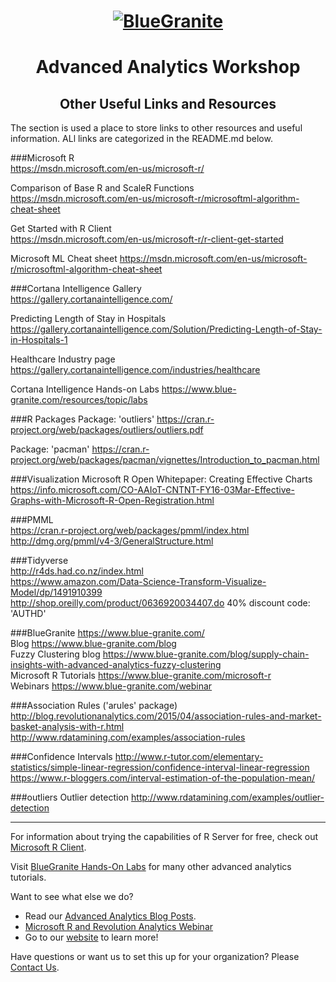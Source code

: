 <head>
<h1 align="center">
  <a href = "http://www.blue-granite.com"><img src="https://www.blue-granite.com/hs-fs/hub/257922/file-2333776730-png/IMG_2015/Blue-Granite-Logo.png?t=1487021913995&width=758&name=Blue-Granite-Logo.png" alt="BlueGranite"></a>
</h1>
<h1 align="center">Advanced Analytics Workshop</h1>
<h2 align="center">Other Useful Links and Resources</h2>
</head>

The section is used a place to store links to other resources and useful information.  ALl links are categorized in the README.md below.

###Microsoft R  
<https://msdn.microsoft.com/en-us/microsoft-r/>

Comparison of Base R and ScaleR Functions
<https://msdn.microsoft.com/en-us/microsoft-r/microsoftml-algorithm-cheat-sheet>

Get Started with R Client  
<https://msdn.microsoft.com/en-us/microsoft-r/r-client-get-started>  

Microsoft ML Cheat sheet
<https://msdn.microsoft.com/en-us/microsoft-r/microsoftml-algorithm-cheat-sheet>

###Cortana Intelligence Gallery  
<https://gallery.cortanaintelligence.com/>  

Predicting Length of Stay in Hospitals  
<https://gallery.cortanaintelligence.com/Solution/Predicting-Length-of-Stay-in-Hospitals-1>  

Healthcare Industry page  
<https://gallery.cortanaintelligence.com/industries/healthcare>

Cortana Intelligence Hands-on Labs
<https://www.blue-granite.com/resources/topic/labs>

###R Packages
Package: 'outliers'
<https://cran.r-project.org/web/packages/outliers/outliers.pdf>

Package: 'pacman'
<https://cran.r-project.org/web/packages/pacman/vignettes/Introduction_to_pacman.html>

###Visualization
Microsoft R Open Whitepaper: Creating Effective Charts
<https://info.microsoft.com/CO-AAIoT-CNTNT-FY16-03Mar-Effective-Graphs-with-Microsoft-R-Open-Registration.html>

###PMML  
<https://cran.r-project.org/web/packages/pmml/index.html>
<http://dmg.org/pmml/v4-3/GeneralStructure.html>  

###Tidyverse  
<http://r4ds.had.co.nz/index.html>  
<https://www.amazon.com/Data-Science-Transform-Visualize-Model/dp/1491910399>  
<http://shop.oreilly.com/product/0636920034407.do> 40% discount code: 'AUTHD'  

###BlueGranite <https://www.blue-granite.com/>  
Blog <https://www.blue-granite.com/blog>  
Fuzzy Clustering blog <https://www.blue-granite.com/blog/supply-chain-insights-with-advanced-analytics-fuzzy-clustering>  
Microsoft R Tutorials <https://www.blue-granite.com/microsoft-r>  
Webinars <https://www.blue-granite.com/webinar>  

###Association Rules  ('arules' package)
<http://blog.revolutionanalytics.com/2015/04/association-rules-and-market-basket-analysis-with-r.html>  
<http://www.rdatamining.com/examples/association-rules>  

###Confidence Intervals
<http://www.r-tutor.com/elementary-statistics/simple-linear-regression/confidence-interval-linear-regression>  
<https://www.r-bloggers.com/interval-estimation-of-the-population-mean/>  

###outliers
Outlier detection <http://www.rdatamining.com/examples/outlier-detection> 


-----------------------------------------------------------------------------

For information about trying the capabilities of R Server for free, check out [Microsoft R Client](https://msdn.microsoft.com/en-us/microsoft-r/r-client-get-started).
 
Visit [BlueGranite Hands-On Labs](https://www.blue-granite.com/resources/topic/labs) for many other advanced analytics tutorials.

Want to see what else we do?
* Read our [Advanced Analytics Blog Posts](https://www.blue-granite.com/blog/topic/advanced-analytics).
* [Microsoft R and Revolution Analytics Webinar](https://www.blue-granite.com/overview-advanced-analytics-webinar-june-2016)
* Go to our [website](http://www.blue-granite.com/) to learn more!

Have questions or want us to set this up for your organization? Please [Contact Us](https://www.blue-granite.com/contact-us).
